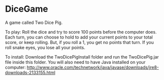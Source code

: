 # DiceGame
A game called Two Dice Pig.

To play:
Roll the dice and try to score 100 points before the computer does.
Each turn, you can choose to hold to add your current points to your total score, or keep rolling. But, if you roll a 1, you get no points that turn.
If you roll snake eyes, you lose all your points.

To install:
Download the TwoDicePigInstall folder and run the TwoDicePig.jar file inside this folder. You will also need to have Java installed on your computer: http://www.oracle.com/technetwork/java/javase/downloads/jre8-downloads-2133155.html 
